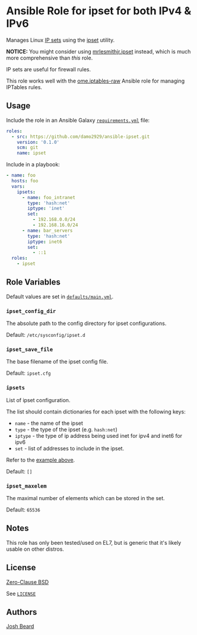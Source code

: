 # Ansible Role for ipset for both IPv4 & IPv6

Manages Linux [IP sets](https://ipset.netfilter.org/) using the
[ipset](https://ipset.netfilter.org/ipset.man.html) utility.

__NOTICE:__ You might consider using [mrlesmithjr.ipset](https://galaxy.ansible.com/mrlesmithjr/ipset)
instead, which is much more comprehensive than _this_ role.

IP sets are useful for firewall rules.

This role works well with the [ome.iptables-raw](https://github.com/ome/ansible-role-iptables-raw)
Ansible role for managing IPTables rules.

## Usage

Include the role in an Ansible Galaxy [`requirements.yml`](https://galaxy.ansible.com/docs/using/installing.html#multiple-roles-from-multiple-files) file:

```yaml
roles:
  - src: https://github.com/damo2929/ansible-ipset.git
    version: '0.1.0'
    scm: git
    name: ipset
```

Include in a playbook:

```yaml
- name: foo
  hosts: foo
  vars:
    ipsets:
      - name: foo_intranet
        type: 'hash:net'
        iptype: 'inet'
        set:
          - 192.168.0.0/24
          - 192.168.16.0/24
      - name: bar_servers
        type: 'hash:net'
        iptype: inet6
        set:
          - ::1
  roles:
    - ipset
```

## Role Variables

Default values are set in [`defaults/main.yml`](https://github.com/joshbeard/ansible-ipset/blob/master/defaults/main.yml).

### `ipset_config_dir`

The absolute path to the config directory for ipset configurations.

Default: `/etc/sysconfig/ipset.d`

### `ipset_save_file`

The base filename of the ipset config file.

Default: `ipset.cfg`

### `ipsets`

List of ipset configuration.

The list should contain dictionaries for each ipset with the following keys:

* `name` - the name of the ipset
* `type` - the type of the ipset (e.g. `hash:net`)
* `iptype` - the type of ip address being used inet for ipv4 and inet6 for ipv6
* `set` - list of addresses to include in the ipset.

Refer to the [example above](#usage).

Default: `[]`

### `ipset_maxelem`

The maximal number of elements which can be stored in the set.

Default: `65536`

## Notes

This role has only been tested/used on EL7, but is generic that it's likely
usable on other distros.

## License

[Zero-Clause BSD](https://opensource.org/licenses/0BSD)

See [`LICENSE`](https://github.com/joshbeard/ansible-ipset/blob/master/LICENSE)

## Authors

[Josh Beard](https://joshbeard.me)
